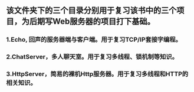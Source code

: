 ## 该文件夹下的三个目录分别用于复习该书中的三个项目，为后期写Web服务器的项目打下基础。 

### 1.Echo, 回声的服务器端与客户端。用于复习TCP/IP套接字编程。
### 2.ChatServer，多人聊天室。用于复习多线程、锁机制等知识。
### 3.HttpServer，简易的裸机Http服务器。用于复习多线程和HTTP的相关知识。